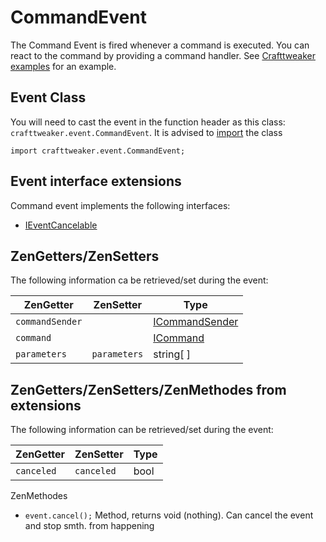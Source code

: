 # CommandEvent

The Command Event is fired whenever a command is executed.
You can react to the command by providing a command handler. See [Crafttweaker examples](https://github.com/CraftTweaker/CraftTweaker-Examples/blob/master/crafttweaker/events/commandEvent/SendMessageOnSyntaxCommand/SendMessageOnSyntaxCommand.zs) for an example.

## Event Class
You will need to cast the event in the function header as this class:
` crafttweaker.event.CommandEvent`. It is advised to [import](/AdvancedFunctions/Import/) the class
```
import crafttweaker.event.CommandEvent;
```

## Event interface extensions
Command event implements the following interfaces:

- [IEventCancelable](/Vanilla/Events/Events/IEventCancelable/)

## ZenGetters/ZenSetters
The following information ca be retrieved/set during the event:

| ZenGetter       | ZenSetter       | Type       |
|-----------------|-----------------|------------|
| `commandSender` |                 | [ICommandSender](/Vanilla/Commands/ICommandSender/) |
| `command`       |                 | [ICommand](/Vanilla/Commands/ICommand/) |
| `parameters`    | `parameters`    | string[ ] |


## ZenGetters/ZenSetters/ZenMethodes from extensions
The following information can be retrieved/set during the event:

| ZenGetter       | ZenSetter       | Type                                              |
|-----------------|-----------------|---------------------------------------------------|
| `canceled`      | `canceled`      | bool                                              |


ZenMethodes
- `event.cancel();` Method, returns void (nothing). Can cancel the event and stop smth. from happening

